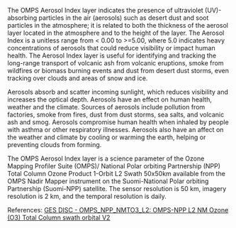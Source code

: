 
The OMPS Aerosol Index layer indicates the presence of ultraviolet (UV)-absorbing particles in the air (aerosols) such as desert dust and soot particles in the atmosphere; it is related to both the thickness of the aerosol layer located in the atmosphere and to the height of the layer. The Aerosol Index is a unitless range from < 0.00 to >=5.00, where 5.0 indicates heavy concentrations of aerosols that could reduce visibility or impact human health. The Aerosol Index layer is useful for identifying and tracking the long-range transport of volcanic ash from volcanic eruptions, smoke from wildfires or biomass burning events and dust from desert dust storms, even tracking over clouds and areas of snow and ice.

Aerosols absorb and scatter incoming sunlight, which reduces visibility and increases the optical depth. Aerosols have an effect on human health, weather and the climate. Sources of aerosols include pollution from factories, smoke from fires, dust from dust storms, sea salts, and volcanic ash and smog. Aerosols compromise human health when inhaled by people with asthma or other respiratory illnesses. Aerosols also have an affect on the weather and climate by cooling or warming the earth, helping or preventing clouds from forming.

The OMPS Aerosol Index layer is a science parameter of the Ozone Mapping Profiler Suite (OMPS)/ National Polar orbiting Partnership (NPP) Total Column Ozone Product 1-Orbit L2 Swath 50x50km available from the OMPS Nadir Mapper instrument on the Suomi-National Polar orbiting Partnership (Suomi-NPP) satellite. The sensor resolution is 50 km, imagery resolution is 2 km, and the temporal resolution is daily.

References: [GES DISC - OMPS_NPP_NMTO3_L2: OMPS-NPP L2 NM Ozone (O3) Total Column swath orbital V2](https://disc.gsfc.nasa.gov/datasets/OMPS_NPP_NMTO3_L2_2/summary)
